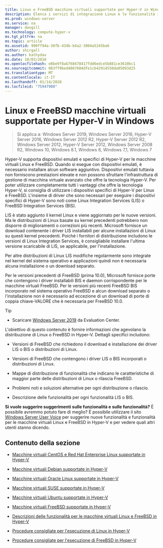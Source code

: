 ```yaml
---
title: Linux e FreeBSD macchine virtuali supportate per Hyper-V in Windows
description: Elenca i servizi di integrazione Linux e le funzionalità incluse in ogni versione
ms.prod: windows-server
ms.service: na
manager: dongill
ms.technology: compute-hyper-v
ms.tgt_pltfrm: na
ms.topic: article
ms.assetid: 990ff94a-30fb-434b-b4a2-3804a5245ba6
author: shirgall
ms.author: kathydav
ms.date: 10/03/2016
ms.openlocfilehash: e8be9f8ab768478417fdd6edce5b881ce3610bc1
ms.sourcegitcommit: 083ff9bed4867604dfe1cb42914550da05093d25
ms.translationtype: MT
ms.contentlocale: it-IT
ms.lasthandoff: 01/14/2020
ms.locfileid: "75947980"
---
```

# <a name="supported-linux-and-freebsd-virtual-machines-for-hyper-v-on-windows"></a>Linux e FreeBSD macchine virtuali supportate per Hyper-V in Windows

>Si applica a: Windows Server 2019, Windows Server 2016, Hyper-V Server 2016, Windows Server 2012 R2, Hyper-V Server 2012 R2, Windows Server 2012, Hyper-V Server 2012, Windows Server 2008 R2, Windows 10, Windows 8.1, Windows 8, Windows 7,1, Windows 7

Hyper-V supporta dispositivi emulati e specifici di Hyper-V per le macchine virtuali Linux e FreeBSD. Quando si esegue con dispositivi emulati, è necessario installare alcun software aggiuntivo. Dispositivi emulati tuttavia non forniscono prestazioni elevate e non possono sfruttare l'infrastruttura di gestione di macchina virtuale avanzato che offre la tecnologia Hyper-V. Per poter utilizzare completamente tutti i vantaggi che offre la tecnologia Hyper-V, si consiglia di utilizzare i dispositivi specifici di Hyper-V per Linux e FreeBSD. L'insieme di driver che sono necessari per eseguire i dispositivi specifici di Hyper-V sono noti come Linux Integration Services (LIS) o FreeBSD Integration Services (BIS).

LIS è stato aggiunto il kernel Linux e viene aggiornato per le nuove versioni. Ma le distribuzioni di Linux basate su kernel precedenti potrebbero non disporre di miglioramenti o correzioni più recenti. Microsoft fornisce un download contenente i driver LIS installabili per alcune installazioni di Linux su questi kernel precedenti. Poiché i fornitori di distribuzione includono le versioni di Linux Integration Services, è consigliabile installare l'ultima versione scaricabile di LIS, se applicabile, per l'installazione.

Per altre distribuzioni di Linux LIS modifiche regolarmente sono integrate nel kernel del sistema operativo e applicazioni quindi non è necessaria alcuna installazione o un download separato.

Per le versioni precedenti di FreeBSD (prima 10.0), Microsoft fornisce porte che contengono i driver installabili BIS e daemon corrispondente per le macchine virtuali FreeBSD. Per le versioni più recenti FreeBSD BIS incorporato nel sistema operativo FreeBSD e alcun download separato o l'installazione non è necessario ad eccezione di un download di porte di coppia chiave-VALORE che è necessaria per FreeBSD 10.0.

> [!TIP]
> - Scaricare [Windows Server 2019](https://www.microsoft.com/evalcenter/evaluate-windows-server-2019) da Evaluation Center.

L'obiettivo di questo contenuto è fornire informazioni che agevolano la distribuzione di Linux o FreeBSD in Hyper-V. Dettagli specifici includono:

* Versioni di FreeBSD che richiedono il download e installazione dei driver LIS o BIS o distribuzioni di Linux.

* Versioni di FreeBSD che contengono i driver LIS o BIS incorporati o distribuzioni di Linux.

* Mappe di distribuzione di funzionalità che indicano le caratteristiche di maggior parte delle distribuzioni di Linux o rilascia FreeBSD.

* Problemi noti e soluzioni alternative per ogni distribuzione o rilascio.

* Descrizione delle funzionalità per ogni funzionalità LIS o BIS.

**Si vuole suggerire suggerimenti sulle funzionalità e sulle funzionalità?** È possibile avremmo potuto fare di meglio? È possibile utilizzare il sito [Windows Server User Voice](https://windowsserver.uservoice.com/forums/295062-linux-support) per suggerire nuove funzionalità e funzionalità per le macchine virtuali Linux e FreeBSD in Hyper-V e per vedere quali altri utenti stanno dicendo.

## <a name="in-this-section"></a>Contenuto della sezione

* [Macchine virtuali CentOS e Red Hat Enterprise Linux supportate in Hyper-V](Supported-CentOS-and-Red-Hat-Enterprise-Linux-virtual-machines-on-Hyper-V.md)

* [Macchine virtuali Debian supportate in Hyper-V](Supported-Debian-virtual-machines-on-Hyper-V.md)

* [Macchine virtuali Oracle Linux supportate in Hyper-V](Supported-Oracle-Linux-virtual-machines-on-Hyper-V.md)

* [Macchine virtuali SUSE supportate in Hyper-V](Supported-SUSE-virtual-machines-on-Hyper-V.md)

* [Macchine virtuali Ubuntu supportate in Hyper-V](Supported-Ubuntu-virtual-machines-on-Hyper-V.md)

* [Macchine virtuali FreeBSD supportate in Hyper-V](Supported-FreeBSD-virtual-machines-on-Hyper-V.md)

* [Descrizioni delle funzionalità per le macchine virtuali Linux e FreeBSD in Hyper-V](Feature-Descriptions-for-Linux-and-FreeBSD-virtual-machines-on-Hyper-V.md)

* [Procedure consigliate per l'esecuzione di Linux in Hyper-V](Best-Practices-for-running-Linux-on-Hyper-V.md)

* [Procedure consigliate per l'esecuzione di FreeBSD in Hyper-V](Best-practices-for-running-FreeBSD-on-Hyper-V.md)
